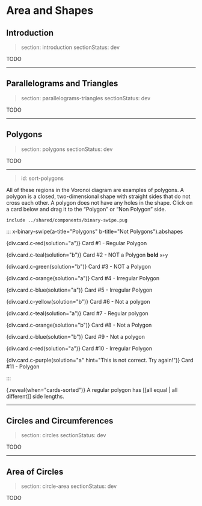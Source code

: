 # Area and Shapes

## Introduction

> section: introduction
> sectionStatus: dev

TODO

---

## Parallelograms and Triangles

> section: parallelograms-triangles
> sectionStatus: dev

TODO

---

## Polygons

> section: polygons
> sectionStatus: dev

TODO

---
> id: sort-polygons

All of these regions in the Voronoi diagram are examples of polygons. A polygon is a closed, two-dimensional shape with straight sides that do not cross each other. A polygon does not have any holes in the shape. Click on a card below and drag it to the “Polygon” or “Non Polygon” side.

    include ../shared/components/binary-swipe.pug

::: x-binary-swipe(a-title="Polygons" b-title="Not Polygons").abshapes
      
{div.card.c-red(solution="a")} Card #1 - Regular Polygon

{div.card.c-teal(solution="b")} Card #2 - NOT a Polygon __bold__ `x+y`

{div.card.c-green(solution="b")} Card #3 - NOT a Polygon

{div.card.c-orange(solution="a")} Card #4 - Irregular Polygon

{div.card.c-blue(solution="a")} Card #5 - Irregular Polygon

{div.card.c-yellow(solution="b")} Card #6 - Not a polygon

{div.card.c-teal(solution="a")} Card #7 - Regular polygon

{div.card.c-orange(solution="b")} Card #8 - Not a Polygon

{div.card.c-blue(solution="b")} Card #9 - Not a polygon

{div.card.c-red(solution="a")} Card #10 - Irregular Polygon

{div.card.c-purple(solution="a" hint="This is not correct. Try again!")} Card #11 - Polygon

:::

{.reveal(when="cards-sorted")} A regular polygon has [[all equal | all different]] side lengths. 

---

## Circles and Circumferences

> section: circles
> sectionStatus: dev

TODO

---

## Area of Circles

> section: circle-area
> sectionStatus: dev

TODO
